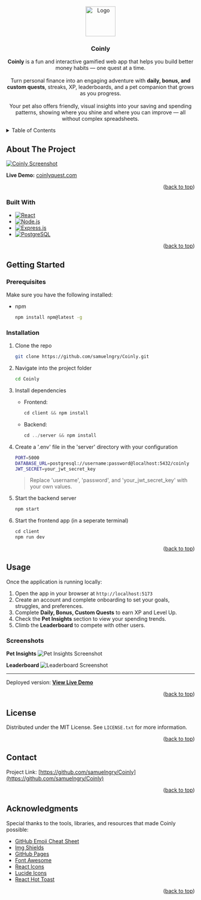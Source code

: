 <a id="readme-top"></a>

<!-- PROJECT LOGO -->
<br />
<div align="center">
  <a href="https://github.com/samuelngry/Coinly">
    <img src="client/src/assets/logo.png" alt="Logo" width="80" height="80">
  </a>

<h3 align="center">Coinly</h3>

  <p align="center">
    <strong>Coinly</strong> is a fun and interactive gamified web app that helps you build better money habits — one quest at a time.<br><br>
  Turn personal finance into an engaging adventure with <strong>daily, bonus, and custom quests</strong>, streaks, XP, leaderboards, and a pet companion that grows as you progress.<br><br>
  Your pet also offers friendly, visual insights into your saving and spending patterns, showing where you shine and where you can improve — all without complex spreadsheets.
  </p>
</div>

<!-- TABLE OF CONTENTS -->
<details>
  <summary>Table of Contents</summary>
  <ol>
    <li>
      <a href="#about-the-project">About The Project</a>
      <ul>
        <li><a href="#built-with">Built With</a></li>
      </ul>
    </li>
    <li>
      <a href="#getting-started">Getting Started</a>
      <ul>
        <li><a href="#prerequisites">Prerequisites</a></li>
        <li><a href="#installation">Installation</a></li>
      </ul>
    </li>
    <li><a href="#usage">Usage</a></li>
    <li><a href="#roadmap">Roadmap</a></li>
    <li><a href="#contributing">Contributing</a></li>
    <li><a href="#license">License</a></li>
    <li><a href="#contact">Contact</a></li>
    <li><a href="#acknowledgments">Acknowledgments</a></li>
  </ol>
</details>



<!-- ABOUT THE PROJECT -->
## About The Project

[![Coinly Screenshot][product-screenshot]](https://coinlyquest.com/)

**Live Demo:** [coinlyquest.com](https://coinlyquest.com)

<p align="right">(<a href="#readme-top">back to top</a>)</p>



### Built With

* [![React][React.js]][React-url]
* [![Node.js][Node.js]][Node-url]
* [![Express.js][Express.js]][Express-url]
* [![PostgreSQL][PostgreSQL]][PostgreSQL-url]

<p align="right">(<a href="#readme-top">back to top</a>)</p>



<!-- GETTING STARTED -->
## Getting Started

### Prerequisites

Make sure you have the following installed:

* npm
  ```sh
  npm install npm@latest -g
  ```

### Installation

1. Clone the repo
   ```sh
   git clone https://github.com/samuelngry/Coinly.git
   ```
2. Navigate into the project folder
   ```sh
   cd Coinly
   ```
3. Install dependencies

   * Frontend:
     ```js
     cd client && npm install
     ```
   * Backend:
     ```js
     cd ../server && npm install
     ```
4. Create a '.env' file in the 'server' directory with your configuration
   ```sh
   PORT=5000
   DATABASE_URL=postgresql://username:password@localhost:5432/coinly
   JWT_SECRET=your_jwt_secret_key
   ```
   
   > Replace 'username', 'password', and 'your_jwt_secret_key' with your own values.
5. Start the backend server
   ```js
   npm start
   ```
6. Start the frontend app (in a seperate terminal)
   ```js
   cd client
   npm run dev
   ```

<p align="right">(<a href="#readme-top">back to top</a>)</p>



<!-- USAGE EXAMPLES -->
## Usage

Once the application is running locally:

1. Open the app in your browser at `http://localhost:5173`
2. Create an account and complete onboarding to set your goals, struggles, and preferences.
4. Complete **Daily, Bonus, Custom Quests** to earn XP and Level Up.
5. Check the **Pet Insights** section to view your spending trends.
6. Climb the **Leaderboard** to compete with other users.

### Screenshots

**Pet Insights**
![Pet Insights Screenshot](client/src/assets/feat3.png)

**Leaderboard**
![Leaderboard Screenshot](client/src/assets/feat2.png)

---

Deployed version:
[**View Live Demo**](https://coinlyquest.com)

<p align="right">(<a href="#readme-top">back to top</a>)</p>



<!-- LICENSE -->
## License

Distributed under the MIT License. See `LICENSE.txt` for more information.

<p align="right">(<a href="#readme-top">back to top</a>)</p>



<!-- CONTACT -->
## Contact

Project Link: [https://github.com/samuelngry/Coinly](https://github.com/samuelngry/Coinly)

<p align="right">(<a href="#readme-top">back to top</a>)</p>



<!-- ACKNOWLEDGMENTS -->
## Acknowledgments

Special thanks to the tools, libraries, and resources that made Coinly possible:

* [GitHub Emoji Cheat Sheet](https://www.webpagefx.com/tools/emoji-cheat-sheet)
* [Img Shields](https://shields.io)
* [GitHub Pages](https://pages.github.com)
* [Font Awesome](https://fontawesome.com)
* [React Icons](https://react-icons.github.io/react-icons/search)
* [Lucide Icons](https://lucide.dev/)
* [React Hot Toast](https://react-hot-toast.com/)

<p align="right">(<a href="#readme-top">back to top</a>)</p>



<!-- MARKDOWN LINKS & IMAGES -->
<!-- https://www.markdownguide.org/basic-syntax/#reference-style-links -->
[contributors-shield]: https://img.shields.io/github/contributors/samuelngry/Coinly.svg?style=for-the-badge
[contributors-url]: https://github.com/samuelngry/Coinly/graphs/contributors
[forks-shield]: https://img.shields.io/github/forks/samuelngry/Coinly.svg?style=for-the-badge
[forks-url]: https://github.com/samuelngry/Coinly/network/members
[stars-shield]: https://img.shields.io/github/stars/samuelngry/Coinly.svg?style=for-the-badge
[stars-url]: https://github.com/samuelngry/Coinly/stargazers
[issues-shield]: https://img.shields.io/github/issues/samuelngry/Coinly.svg?style=for-the-badge
[issues-url]: https://github.com/samuelngry/Coinly/issues
[license-shield]: https://img.shields.io/github/license/samuelngry/Coinly.svg?style=for-the-badge
[license-url]: https://github.com/samuelngry/Coinly/blob/master/LICENSE.txt
[linkedin-shield]: https://img.shields.io/badge/-LinkedIn-black.svg?style=for-the-badge&logo=linkedin&colorB=555
[linkedin-url]: https://linkedin.com/in/samuelngrongyao
[product-screenshot]: client/src/assets/feat1.png
[Node.js]: https://img.shields.io/badge/Node.js-6DA55F?logo=node.js&logoColor=white
[Node-url]: https://nodejs.org/en
[React.js]: https://img.shields.io/badge/React-20232A?style=for-the-badge&logo=react&logoColor=61DAFB
[React-url]: https://reactjs.org/
[Express.js]: https://img.shields.io/badge/Express.js-%23404d59.svg?logo=express&logoColor=%2361DAFB
[Express-url]: https://expressjs.com/
[PostgreSQL]: https://img.shields.io/badge/Postgres-%23316192.svg?logo=postgresql&logoColor=white
[PostgreSQL-url]: https://www.postgresql.org/
